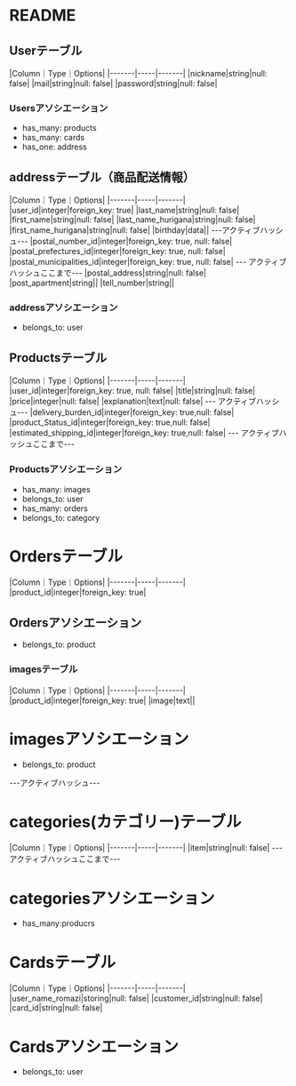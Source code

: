  # README

## Userテーブル
|Column｜Type｜Options|
|-------|-----|-------|
|nickname|string|null: false|
|mail|string|null: false|
|password|string|null: false|

### Usersアソシエーション
- has_many: products
- has_many: cards
- has_one: address


## addressテーブル（商品配送情報）
|Column｜Type｜Options|
|-------|-----|-------|
|user_id|integer|foreign_key: true|
|last_name|string|null: false|
|first_name|string|null: false|
|last_name_hurigana|string|null: false|
|first_name_hurigana|string|null: false|
|birthday|data||
---アクティブハッシュ---
|postal_number_id|integer|foreign_key: true, null: false|
|postal_prefectures_id|integer|foreign_key: true, null: false|
|postal_municipalities_id|integer|foreign_key: true, null: false|
--- アクティブハッシュここまで---
|postal_address|string|null: false|
|post_apartment|string||
|tell_number|string||

### addressアソシエーション
- belongs_to: user


## Productsテーブル
|Column｜Type｜Options|
|-------|-----|-------|
|user_id|integer|foreign_key: true, null: false|
|title|string|null: false|
|price|integer|null: false|
|explanation|text|null: false|
--- アクティブハッシュ---
|delivery_burden_id|integer|foreign_key: true,null: false|
|product_Status_id|integer|foreign_key: true,null: false|
|estimated_shipping_id|integer|foreign_key: true,null: false|
--- アクティブハッシュここまで---


### Productsアソシエーション
- has_many: images
- belongs_to: user
- has_many: orders
- belongs_to: category

# Ordersテーブル
|Column｜Type｜Options|
|-------|-----|-------|
|product_id|integer|foreign_key: true|


## Ordersアソシエーション
- belongs_to: product

### imagesテーブル
|Column｜Type｜Options|
|-------|-----|-------|
|product_id|integer|foreign_key: true|
|image|text||

# imagesアソシエーション
- belongs_to: product

---アクティブハッシュ---
# categories(カテゴリー)テーブル
|Column｜Type｜Options|
|-------|-----|-------|
|item|string|null: false|
---アクティブハッシュここまで---

# categoriesアソシエーション
- has_many:producrs



# Cardsテーブル
|Column｜Type｜Options|
|-------|-----|-------|
|user_name_romazi|storing|null: false|
|customer_id|string|null: false|
|card_id|string|null: false|


# Cardsアソシエーション
- belongs_to: user